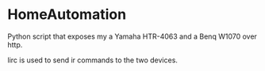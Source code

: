 # HomeAutomation
Python script that exposes my a Yamaha HTR-4063 and a Benq W1070 over http.

lirc is used to send ir commands to the two devices.

